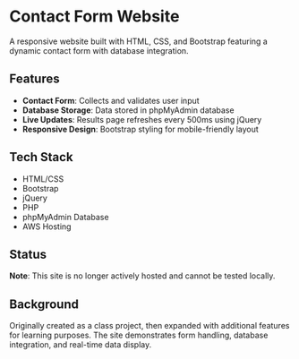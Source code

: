 # Contact Form Website

A responsive website built with HTML, CSS, and Bootstrap featuring a dynamic contact form with database integration.

## Features

- **Contact Form**: Collects and validates user input
- **Database Storage**: Data stored in phpMyAdmin database
- **Live Updates**: Results page refreshes every 500ms using jQuery
- **Responsive Design**: Bootstrap styling for mobile-friendly layout

## Tech Stack

- HTML/CSS
- Bootstrap
- jQuery
- PHP
- phpMyAdmin Database
- AWS Hosting

## Status

**Note**: This site is no longer actively hosted and cannot be tested locally.

## Background

Originally created as a class project, then expanded with additional features for learning purposes. The site demonstrates form handling, database integration, and real-time data display.
